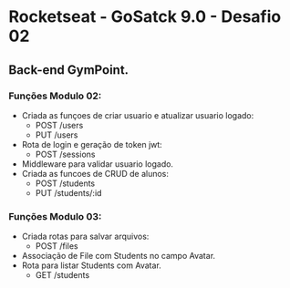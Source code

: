 # Rocketseat - GoSatck 9.0 - Desafio 02

## Back-end GymPoint.

### Funções Modulo 02:
* Criada as funçoes de criar usuario e atualizar usuario logado:
  + POST /users
  + PUT /users
* Rota de login e geração de token jwt:
  + POST /sessions
* Middleware para validar usuario logado.
* Criada as funcoes de CRUD de alunos:
  + POST /students
  + PUT /students/:id

### Funções Modulo 03:
* Criada rotas para salvar arquivos:
  + POST /files
* Associação de File com Students no campo Avatar.
* Rota para listar Students com Avatar.
  + GET /students
